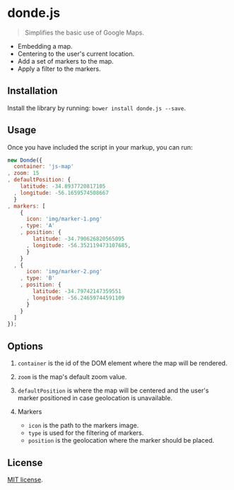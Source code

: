 # donde.js

> Simplifies the basic use of Google Maps.
  * Embedding a map.
  * Centering to the user's current location.
  * Add a set of markers to the map.
  * Apply a filter to the markers.

## Installation

Install the library by running: `bower install donde.js --save`.

## Usage

Once you have included the script in your markup, you can run:

```js
new Donde({
  container: 'js-map'
, zoom: 15
, defaultPosition: {
    latitude: -34.8937720817105
  , longitude: -56.1659574508667
  }
, markers: [
    {
      icon: 'img/marker-1.png'
    , type: 'A'
    , position: {
        latitude: -34.790626820565095
      , longitude: -56.352119473107685,
      }
    }
  , {
      icon: 'img/marker-2.png'
    , type: 'B'
    , position: {
        latitude: -34.79742147359551
      , longitude: -56.24659744591109
      }
    }
  ]
});
```

## Options

1. `container` is the id of the DOM element where the map will be rendered.

2. `zoom` is the map's default zoom value.

3. `defaultPosition` is where the map will be centered and the user's marker positioned in case geolocation is unavailable.

4. Markers
    * `icon` is the path to the markers image.
    * `type` is used for the filtering of markers.
    * `position` is the geolocation where the marker should be placed.

## License

[MIT license](https://github.com/HiroAgustin/donde.js/blob/master/LICENSE.md).
